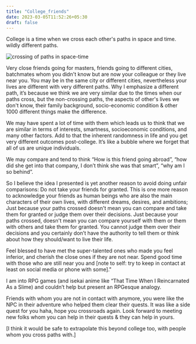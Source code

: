 ```yaml
---
title: "College_friends"
date: 2023-03-05T11:52:26+05:30
draft: false
---
```



College is a time when we cross each other's paths in space and time. wildly different paths.

![crossing of paths in space-time](/images/college.png)

Very close friends going for masters, friends going to different cities, batchmates whom you didn't know but are now your colleague or they live near you. You may be in the same city or different cities, nevertheless your lives are different with very different paths. Why I emphasize a different path, it’s because we think we are very similar due to the times when our paths cross, but the non-crossing paths, the aspects of other's lives we don't know, their family background, socio-economic condition & other 1000 different things make the difference.

We may have spent a lot of time with them which leads us to think that we are similar in terms of interests, smartness, socioeconomic conditions, and many other factors. Add to that the inherent randomness in life and you get very different outcomes post-college. It’s like a bubble where we forget that all of us are unique individuals.

We may compare and tend to think “How is this friend going abroad”, “how did she get into that company, I don’t think she was that smart”, “why am I so behind”. 

So I believe the idea I presented is yet another reason to avoid doing unfair comparisons: Do not take your friends for granted. This is one more reason to acknowledge your friends as human beings who are also the main characters of their own lives, with different dreams, desires, and ambitions; Just because your paths crossed doesn't mean you can compare and take them for granted or judge them over their decisions. Just because your paths crossed, doesn't mean you can compare yourself with them or them with others and take them for granted. You cannot judge them over their decisions and you certainly don’t have the authority to tell them or think about how they should/want to live their life. 

Feel blessed to have met the super-talented ones who made you feel inferior, and cherish the close ones if they are not near. Spend good time with those who are still near you and [note to self: try to keep in contact at least on social media or phone with some]."

I am into RPG games (and isekai anime like “That Time When I Reincarnated As a Slime) and couldn’t help but present an RPGesque analogy.

Friends with whom you are not in contact with anymore, you were like the NPC in their adventure who helped them clear their quests. It was like a side quest for you haha, hope you crossroads again. Look forward to meeting new folks whom you can help in their quests & they can help in yours.

[I think it would be safe to extrapolate this beyond college too, with people whom you cross paths with.]